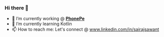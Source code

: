 ### Hi there 👋


- 🔭 I’m currently working @ **[PhonePe](https://www.phonepe.com)**
- 🌱 I’m currently learning Kotlin
- 📫 How to reach me:  Let's connect @ www.linkedin.com/in/sairajsawant
